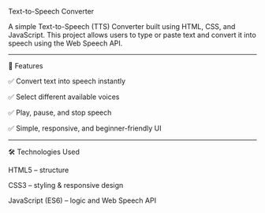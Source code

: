 Text-to-Speech Converter

A simple Text-to-Speech (TTS) Converter built using HTML, CSS, and JavaScript.
This project allows users to type or paste text and convert it into speech using the Web Speech API.


---

🚀 Features

✅ Convert text into speech instantly

✅ Select different available voices

✅ Play, pause, and stop speech

✅ Simple, responsive, and beginner-friendly UI



---

🛠️ Technologies Used

HTML5 – structure

CSS3 – styling & responsive design

JavaScript (ES6) – logic and Web Speech API
